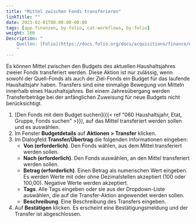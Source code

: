 ```yaml
---
title: "Mittel zwischen Fonds transferieren"
linkTitle: ""
date: 2023-02-01T00:00:00-00:00
tags: [app-finanzen, by-folio, cat-workflows, by-folio]
weight: 100
Description: "
    Quellen: [Folio](https://docs.folio.org/docs/acquisitions/finance/#transferring-money-between-funds) <!-- & [GBV](https://info.gebev.de/display/FOLIOGBVEXTERN/Folio:+Mittel+zwischen+Fonds+transferieren) -->
    "
---
```


Es können Mittel zwischen den Budgets des aktuellen Haushaltsjahres zweier Fonds transferiert werden. Diese Aktion ist nur zulässig, wenn sowohl der Quell-Fonds als auch der Ziel-Fonds ein Budget für das laufende Haushaltsjahr haben. Transfers sind eine einmalige Bewegung von Mitteln innerhalb eines Haushaltsjahres. Bei einem Jahresübergang werden Transferbeträge bei der anfänglichen Zuweisung für neue Budgets nicht berücksichtigt.

1.  [Den Fonds mit dem Budget suchen]({{< ref "060 Haushaltsjahr, Etat, Gruppe, Fonds suchen" >}}), auf das Mittel transferiert werden sollen und es auswählen.
2.  Im Fenster **Budgetdetails** auf **Aktionen > Transfer** klicken.
3.  Im Dialogfeld **Transfer/Übertrag** die folgenden Informationen eingeben:
    * **Von (erforderlich)**. Den Fonds wählen, aus dem Mittel transferiert werden sollen.
    * **Nach (erforderlich)**. Den Fonds auswählen, an den Mittel transferiert werden sollen.
    * **Betrag (erforderlich)**. Einen Betrag als numerischen Wert eingeben. Es werden Werte mit oder ohne Dezimalstellen akzeptiert (100 oder 100,00). Negative Werte werden akzeptiert.
    * **Tags**. Alle Tags eingeben oder sie aus der Dropdown-Liste auswählen, die auf die Transfer-Aktion angewendet werden sollen.
    * **Beschreibung**. Eine Beschreibung des Transfers eingeben.
4.  Auf **Bestätigen** klicken. Es erscheint eine Bestätigungsmeldung und der Transfer ist abgeschlossen.
